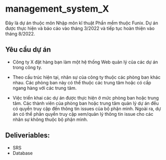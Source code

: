 # management_system_X
Đây là dự án thuộc môn Nhập môn kĩ thuật Phần mềm thuộc Funix. Dự án được thực hiện và báo cáo vào tháng 3/2022 và tiếp tục hoàn thiện vào tháng 8/2022.

## Yêu cầu dự án

- Công ty X đặt hàng bạn làm một hệ thống Web quản lý của các dự án trong công ty. 

- Theo cấu trúc hiện tại, nhân sự của công ty thuộc các phòng ban khác nhau. Các phòng ban này có thể thuộc các trung tâm hoặc có cấp ngang hàng với các trung tâm.  

- Việc triển khai các dự án được thực hiện ở mức phòng ban hoặc trung tâm. Các thành viên của phòng ban hoặc trung tâm quản lý dự án đều có quyền truy cập đến thông tin issues của bộ phận mình. Ngoài ra, dự án có thể phân quyền truy cập xem/quản lý thông tin issue cho các nhân sự không thuộc bộ phận mình.

## Deliveriables:
- SRS
- Database

